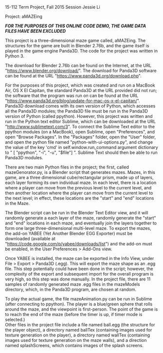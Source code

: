 15-112 Term Project, Fall 2015 Session
Jessie Li

Project: aMAZEing

***FOR THE PURPOSES OF THIS ONLINE CODE DEMO, THE GAME DATA FILES HAVE BEEN EXCLUDED***


This project is a three-dimensional maze game called, aMAZEing. 
The structures for the game are built in Blender 2.76b, and the game itself is played in the game engine Panda3D. 
The code for the project was written in Python 3.

The download for Blender 2.76b can be found on the Internet, at the URL  "https://www.blender.org/download/".
The download for Panda3D software can be found at the URL "https://www.panda3d.org/download.php". 

For the purposes of this project, which was created and run on a MacBook Air, OS X El Capitan, the standard Panda3D at the URL provided did not run; the software that the program was run on can be found at the URL "https://www.panda3d.org/blog/update-for-mac-os-x-el-capitan/". Panda3D download comes with its own version of Python, which accesses all the Panda3D modules; the Panda3D file must be run in the Panda3D version of Python (called ppython). However, this project was written and run in the Python text editor Sublime, which can be downloaded at the URL "http://www.sublimetext.com/3". To connect the Sublime Text editor to the ppython modules (on a MacBook), open Sublime, open "Preferences", and open "Browse Packages". In the "Packages" folder, open the "User" folder, and open the python file named "python-with-ui-options.py", and change the value of the key 'cmd' in self.window.run_command argument dictionary to " [ "ppython", "-i\", "-u\", "$file\"] ". Sublime Text should then be able to run Panda3D modules.

There are two main Python files in the project; the first, called mazeGenorator.py, is a Blender script that generates mazes. Mazes, in this game, are a three dimensional cube/rectangular prism, made up of layers, each layer forming its own individual maze. In each level, there is a location where a player can move from the previous level to the current level, and then another location where the player can move from the current level to the next level; in effect, these locations are the "start" and "end" locations in the Maze. 

The Blender script can be run in the Blender Text Editor view, and it will randomly generate a each layer of the maze, randomly generate the "start" and "end" locations in each maze, and eventually join the layers together to form one large three-dimensional multi-level maze. To export the mazes, the add-on YABEE (Yet Another Blender EGG Exporter) must be downloaded (available at "https://code.google.com/p/yabee/downloads/list") and the add-on must be enabled, in the User Preferences > Add-Ons view. 
	
Once YABEE is installed, the maze can be exported in the Info View, under File > Export > Panda3D (.egg). This will export the maze shape as an .egg file. This step potentially could have been done in the script; however, the complexity of the export and subsequent import for the overall program is very high, so this step was done manually. In the project file, there are 11 samples of randomly generated maze .egg files in the mazeModels directory, which, in the Panda3D program, are chosen at random.

To play the actual game, the file mazeAnimation.py can be run in Sublime (after connecting to ppython). The player is a blue/green sphere that rolls around the maze, and the viewpoint is first-person. The point of the game is to reach the end of the maze (before the timer is up, if timer mode is selected.)\
	Other files in the project file include a file named ball.egg (the structure for the player object), a directory named ballTex (containing images used for texture generation on the player), a directory named wallTex (containing images used for texture generation on the maze walls), and a direction named splashScreens, which contains images of the splash screens.
